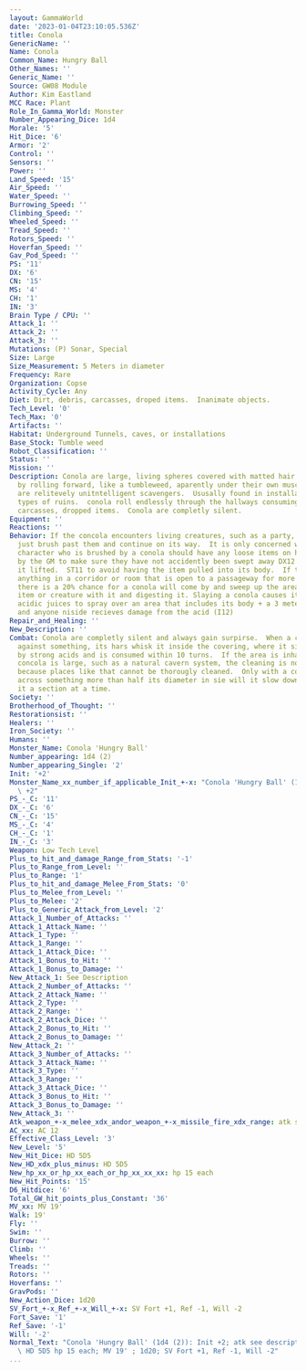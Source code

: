 ```yaml
---
layout: GammaWorld
date: '2023-01-04T23:10:05.536Z'
title: Conola
GenericName: ''
Name: Conola
Common_Name: Hungry Ball
Other_Names: ''
Generic_Name: ''
Source: GW08 Module
Author: Kim Eastland
MCC Race: Plant
Role_In_Gamma_World: Monster
Number_Appearing_Dice: 1d4
Morale: '5'
Hit_Dice: '6'
Armor: '2'
Control: ''
Sensors: ''
Power: ''
Land_Speed: '15'
Air_Speed: ''
Water_Speed: ''
Burrowing_Speed: ''
Climbing_Speed: ''
Wheeled_Speed: ''
Tread_Speed: ''
Rotors_Speed: ''
Hoverfan_Speed: ''
Gav_Pod_Speed: ''
PS: '11'
DX: '6'
CN: '15'
MS: '4'
CH: '1'
IN: '3'
Brain Type / CPU: ''
Attack_1: ''
Attack_2: ''
Attack_3: ''
Mutations: (P) Sonar, Special
Size: Large
Size_Measurement: 5 Meters in diameter
Frequency: Rare
Organization: Copse
Activity_Cycle: Any
Diet: Dirt, debris, carcasses, droped items.  Inanimate objects.
Tech_Level: '0'
Tech_Max: '0'
Artifacts: ''
Habitat: Underground Tunnels, caves, or installations
Base_Stock: Tumble weed
Robot_Classification: ''
Status: ''
Mission: ''
Description: Conola are large, living spheres covered with matted hair.  They travel
  by rolling forward, like a tumbleweed, aparently under their own muscle-power.  They
  are relitevely unitntelligent scavengers.  Ususally found in installations and other
  types of ruins.  conola roll endlessly through the hallways consuming dirt, debris,
  carcasses, dropped items.  Conola are completly silent.
Equipment: ''
Reactions: ''
Behavior: If the concola encounters living creatures, such as a party, it will sually
  just brush past them and continue on its way.  It is only concerned with the inanimate.  Any
  character who is brushed by a conola should have any loose items on his person checked
  by the GM to make sure they have not accidently been swept away DX12 to avoid having
  it lifted.  ST11 to avoid having the item pulled into its body.  If the party leaves
  anything in a corridor or room that is open to a passageway for more than 6 hours,
  there is a 20% chance for a conola will come by and sweep up the area, taking the
  item or creature with it and digesting it. Slaying a conola causes its internal
  acidic juices to spray over an area that includes its body + a 3 meter radius.  Anything
  and anyone niside recieves damage from the acid (I12)
Repair_and_Healing: ''
New_Description: ''
Combat: Conola are completly silent and always gain surpirse.  When a conola brushes
  against something, its hars whisk it inside the covering, where it si broken down
  by strong acids and is consumed within 10 turns.  If the area is inhabited by a
  concola is large, such as a natural cavern system, the cleaning is not always apparent
  because places like that cannot be thorougly cleaned.  Only with a conola comes
  across something more than half its diameter in sie will it slow down to digest
  it a section at a time.
Society: ''
Brotherhood_of_Thought: ''
Restorationsist: ''
Healers: ''
Iron_Society: ''
Humans: ''
Monster_Name: Conola 'Hungry Ball'
Number_appearing: 1d4 (2)
Number_appearing_Single: '2'
Init: '+2'
Monster_Name_xx_number_if_applicable_Init_+-x: "Conola 'Hungry Ball' (1d4 (2)): Init\
  \ +2"
PS_-_C: '11'
DX_-_C: '6'
CN_-_C: '15'
MS_-_C: '4'
CH_-_C: '1'
IN_-_C: '3'
Weapon: Low Tech Level
Plus_to_hit_and_damage_Range_from_Stats: '-1'
Plus_to_Range_from_Level: ''
Plus_to_Range: '1'
Plus_to_hit_and_damage_Melee_From_Stats: '0'
Plus_to_Melee_from_Level: ''
Plus_to_Melee: '2'
Plus_to_Generic_Attack_from_Level: '2'
Attack_1_Number_of_Attacks: ''
Attack_1_Attack_Name: ''
Attack_1_Type: ''
Attack_1_Range: ''
Attack_1_Attack_Dice: ''
Attack_1_Bonus_to_Hit: ''
Attack_1_Bonus_to_Damage: ''
New_Attack_1: See Description
Attack_2_Number_of_Attacks: ''
Attack_2_Attack_Name: ''
Attack_2_Type: ''
Attack_2_Range: ''
Attack_2_Attack_Dice: ''
Attack_2_Bonus_to_Hit: ''
Attack_2_Bonus_to_Damage: ''
New_Attack_2: ''
Attack_3_Number_of_Attacks: ''
Attack_3_Attack_Name: ''
Attack_3_Type: ''
Attack_3_Range: ''
Attack_3_Attack_Dice: ''
Attack_3_Bonus_to_Hit: ''
Attack_3_Bonus_to_Damage: ''
New_Attack_3: ''
Atk_weapon_+-x_melee_xdx_andor_weapon_+-x_missile_fire_xdx_range: atk see description
AC_xx: AC 12
Effective_Class_Level: '3'
New_Level: '5'
New_Hit_Dice: HD 5D5
New_HD_xdx_plus_minus: HD 5D5
New_hp_xx_or_hp_xx_each_or_hp_xx_xx_xx: hp 15 each
New_Hit_Points: '15'
D6_Hitdice: '6'
Total_GW_hit_points_plus_Constant: '36'
MV_xx: MV 19'
Walk: 19'
Fly: ''
Swim: ''
Burrow: ''
Climb: ''
Wheels: ''
Treads: ''
Rotors: ''
Hoverfans: ''
GravPods: ''
New_Action_Dice: 1d20
SV_Fort_+-x_Ref_+-x_Will_+-x: SV Fort +1, Ref -1, Will -2
Fort_Save: '1'
Ref_Save: '-1'
Will: '-2'
Normal_Text: "Conola 'Hungry Ball' (1d4 (2)): Init +2; atk see description; AC 12;\
  \ HD 5D5 hp 15 each; MV 19' ; 1d20; SV Fort +1, Ref -1, Will -2"
...
```

